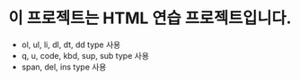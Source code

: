 # 이 프로젝트는 HTML 연습 프로젝트입니다.
 * ol, ul, li, dl, dt, dd type 사용 
 * q, u, code, kbd, sup, sub type 사용
 * span, del, ins type 사용
